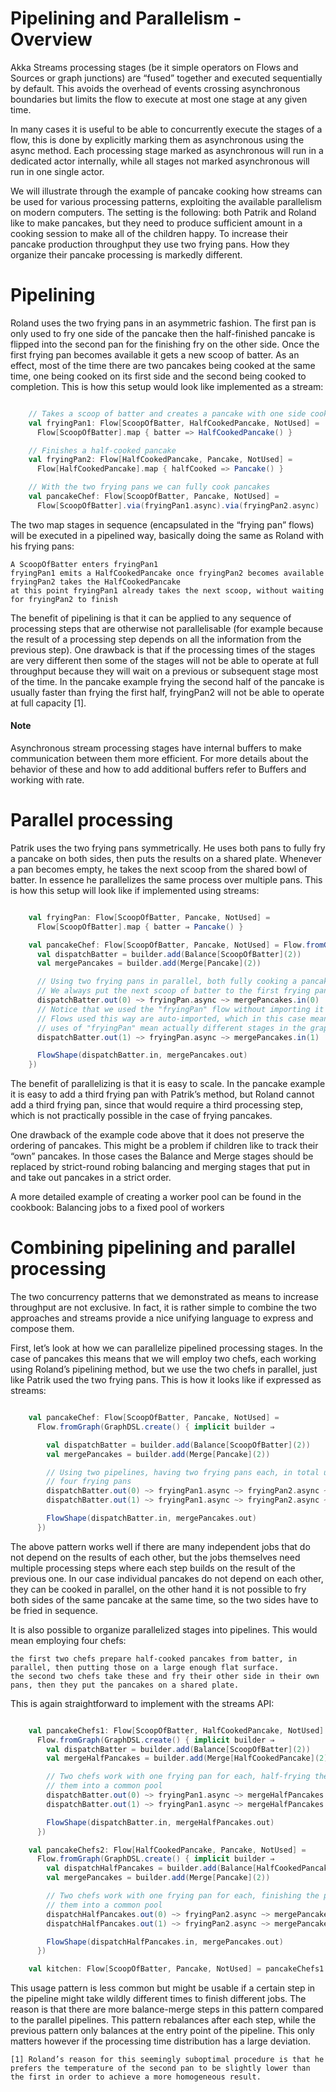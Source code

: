 # Pipelining and Parallelism - Overview

Akka Streams processing stages (be it simple operators on Flows and Sources or graph junctions) are “fused” together and executed sequentially by default. This avoids the overhead of events crossing asynchronous boundaries but limits the flow to execute at most one stage at any given time.

In many cases it is useful to be able to concurrently execute the stages of a flow, this is done by explicitly marking them as asynchronous using the async method. Each processing stage marked as asynchronous will run in a dedicated actor internally, while all stages not marked asynchronous will run in one single actor.

We will illustrate through the example of pancake cooking how streams can be used for various processing patterns, exploiting the available parallelism on modern computers. The setting is the following: both Patrik and Roland like to make pancakes, but they need to produce sufficient amount in a cooking session to make all of the children happy. To increase their pancake production throughput they use two frying pans. How they organize their pancake processing is markedly different.

# Pipelining

Roland uses the two frying pans in an asymmetric fashion. The first pan is only used to fry one side of the pancake then the half-finished pancake is flipped into the second pan for the finishing fry on the other side. Once the first frying pan becomes available it gets a new scoop of batter. As an effect, most of the time there are two pancakes being cooked at the same time, one being cooked on its first side and the second being cooked to completion. This is how this setup would look like implemented as a stream:

```scala

    // Takes a scoop of batter and creates a pancake with one side cooked
    val fryingPan1: Flow[ScoopOfBatter, HalfCookedPancake, NotUsed] =
      Flow[ScoopOfBatter].map { batter => HalfCookedPancake() }

    // Finishes a half-cooked pancake
    val fryingPan2: Flow[HalfCookedPancake, Pancake, NotUsed] =
      Flow[HalfCookedPancake].map { halfCooked => Pancake() }

    // With the two frying pans we can fully cook pancakes
    val pancakeChef: Flow[ScoopOfBatter, Pancake, NotUsed] =
      Flow[ScoopOfBatter].via(fryingPan1.async).via(fryingPan2.async)

```

The two map stages in sequence (encapsulated in the “frying pan” flows) will be executed in a pipelined way, basically doing the same as Roland with his frying pans:

    A ScoopOfBatter enters fryingPan1
    fryingPan1 emits a HalfCookedPancake once fryingPan2 becomes available
    fryingPan2 takes the HalfCookedPancake
    at this point fryingPan1 already takes the next scoop, without waiting for fryingPan2 to finish

The benefit of pipelining is that it can be applied to any sequence of processing steps that are otherwise not parallelisable (for example because the result of a processing step depends on all the information from the previous step). One drawback is that if the processing times of the stages are very different then some of the stages will not be able to operate at full throughput because they will wait on a previous or subsequent stage most of the time. In the pancake example frying the second half of the pancake is usually faster than frying the first half, fryingPan2 will not be able to operate at full capacity [1].

#### Note

Asynchronous stream processing stages have internal buffers to make communication between them more efficient. For more details about the behavior of these and how to add additional buffers refer to Buffers and working with rate.

# Parallel processing

Patrik uses the two frying pans symmetrically. He uses both pans to fully fry a pancake on both sides, then puts the results on a shared plate. Whenever a pan becomes empty, he takes the next scoop from the shared bowl of batter. In essence he parallelizes the same process over multiple pans. This is how this setup will look like if implemented using streams:

```scala

    val fryingPan: Flow[ScoopOfBatter, Pancake, NotUsed] =
      Flow[ScoopOfBatter].map { batter ⇒ Pancake() }

    val pancakeChef: Flow[ScoopOfBatter, Pancake, NotUsed] = Flow.fromGraph(GraphDSL.create() { implicit builder ⇒
      val dispatchBatter = builder.add(Balance[ScoopOfBatter](2))
      val mergePancakes = builder.add(Merge[Pancake](2))

      // Using two frying pans in parallel, both fully cooking a pancake from the batter.
      // We always put the next scoop of batter to the first frying pan that becomes available.
      dispatchBatter.out(0) ~> fryingPan.async ~> mergePancakes.in(0)
      // Notice that we used the "fryingPan" flow without importing it via builder.add().
      // Flows used this way are auto-imported, which in this case means that the two
      // uses of "fryingPan" mean actually different stages in the graph.
      dispatchBatter.out(1) ~> fryingPan.async ~> mergePancakes.in(1)

      FlowShape(dispatchBatter.in, mergePancakes.out)
    })

```

The benefit of parallelizing is that it is easy to scale. In the pancake example it is easy to add a third frying pan with Patrik’s method, but Roland cannot add a third frying pan, since that would require a third processing step, which is not practically possible in the case of frying pancakes.

One drawback of the example code above that it does not preserve the ordering of pancakes. This might be a problem if children like to track their “own” pancakes. In those cases the Balance and Merge stages should be replaced by strict-round robing balancing and merging stages that put in and take out pancakes in a strict order.

A more detailed example of creating a worker pool can be found in the cookbook: Balancing jobs to a fixed pool of workers

# Combining pipelining and parallel processing

The two concurrency patterns that we demonstrated as means to increase throughput are not exclusive. In fact, it is rather simple to combine the two approaches and streams provide a nice unifying language to express and compose them.

First, let’s look at how we can parallelize pipelined processing stages. In the case of pancakes this means that we will employ two chefs, each working using Roland’s pipelining method, but we use the two chefs in parallel, just like Patrik used the two frying pans. This is how it looks like if expressed as streams:

```scala

    val pancakeChef: Flow[ScoopOfBatter, Pancake, NotUsed] =
      Flow.fromGraph(GraphDSL.create() { implicit builder ⇒

        val dispatchBatter = builder.add(Balance[ScoopOfBatter](2))
        val mergePancakes = builder.add(Merge[Pancake](2))

        // Using two pipelines, having two frying pans each, in total using
        // four frying pans
        dispatchBatter.out(0) ~> fryingPan1.async ~> fryingPan2.async ~> mergePancakes.in(0)
        dispatchBatter.out(1) ~> fryingPan1.async ~> fryingPan2.async ~> mergePancakes.in(1)

        FlowShape(dispatchBatter.in, mergePancakes.out)
      })

```

The above pattern works well if there are many independent jobs that do not depend on the results of each other, but the jobs themselves need multiple processing steps where each step builds on the result of the previous one. In our case individual pancakes do not depend on each other, they can be cooked in parallel, on the other hand it is not possible to fry both sides of the same pancake at the same time, so the two sides have to be fried in sequence.

It is also possible to organize parallelized stages into pipelines. This would mean employing four chefs:

    the first two chefs prepare half-cooked pancakes from batter, in parallel, then putting those on a large enough flat surface.
    the second two chefs take these and fry their other side in their own pans, then they put the pancakes on a shared plate.

This is again straightforward to implement with the streams API:

```scala

    val pancakeChefs1: Flow[ScoopOfBatter, HalfCookedPancake, NotUsed] =
      Flow.fromGraph(GraphDSL.create() { implicit builder ⇒
        val dispatchBatter = builder.add(Balance[ScoopOfBatter](2))
        val mergeHalfPancakes = builder.add(Merge[HalfCookedPancake](2))

        // Two chefs work with one frying pan for each, half-frying the pancakes then putting
        // them into a common pool
        dispatchBatter.out(0) ~> fryingPan1.async ~> mergeHalfPancakes.in(0)
        dispatchBatter.out(1) ~> fryingPan1.async ~> mergeHalfPancakes.in(1)

        FlowShape(dispatchBatter.in, mergeHalfPancakes.out)
      })

    val pancakeChefs2: Flow[HalfCookedPancake, Pancake, NotUsed] =
      Flow.fromGraph(GraphDSL.create() { implicit builder ⇒
        val dispatchHalfPancakes = builder.add(Balance[HalfCookedPancake](2))
        val mergePancakes = builder.add(Merge[Pancake](2))

        // Two chefs work with one frying pan for each, finishing the pancakes then putting
        // them into a common pool
        dispatchHalfPancakes.out(0) ~> fryingPan2.async ~> mergePancakes.in(0)
        dispatchHalfPancakes.out(1) ~> fryingPan2.async ~> mergePancakes.in(1)

        FlowShape(dispatchHalfPancakes.in, mergePancakes.out)
      })

    val kitchen: Flow[ScoopOfBatter, Pancake, NotUsed] = pancakeChefs1.via(pancakeChefs2)

```

This usage pattern is less common but might be usable if a certain step in the pipeline might take wildly different times to finish different jobs. The reason is that there are more balance-merge steps in this pattern compared to the parallel pipelines. This pattern rebalances after each step, while the previous pattern only balances at the entry point of the pipeline. This only matters however if the processing time distribution has a large deviation.

    [1] Roland’s reason for this seemingly suboptimal procedure is that he prefers the temperature of the second pan to be slightly lower than the first in order to achieve a more homogeneous result.

